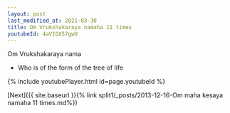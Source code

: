 ```yaml
---
layout: post
last_modified_at: 2021-03-30
title: Om Vrukshakaraya namaha 11 times
youtubeId: 4aVIGX57gwU
---
```

 
 
Om Vrukshakaraya nama 
 
 -  Who is of the form of the tree of life 
 
  
 
  
 
 
 
 
 
 


{% include youtubePlayer.html id=page.youtubeId %}
 
[Next]({{ site.baseurl }}{% link  split1/_posts/2013-12-16-Om maha kesaya namaha 11 times.md%})
 
